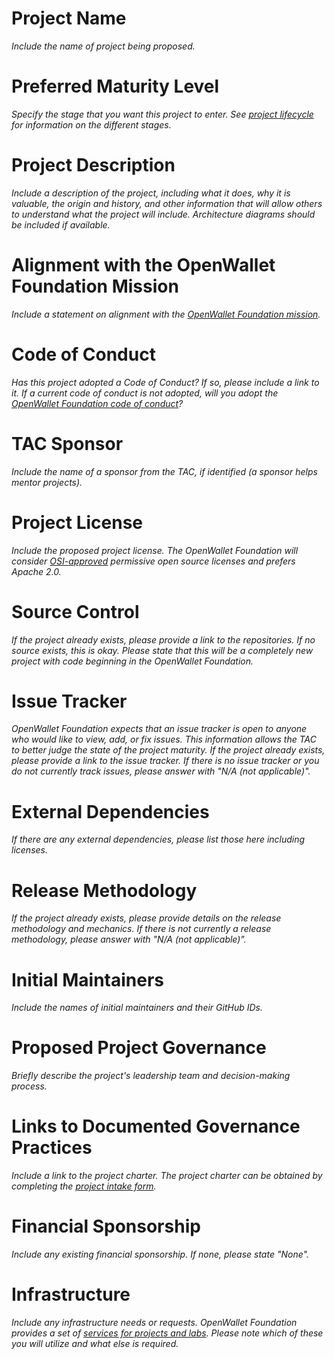 # Project Name
_Include the name of project being proposed._

# Preferred Maturity Level
_Specify the stage that you want this project to enter. See [project lifecycle](https://tac.openwallet.foundation/governance/project-lifecycle/#stages) for information on the different stages._

# Project Description
_Include a description of the project, including what it does, why it is valuable, the origin and history, and other information that will allow others to understand what the project will include. Architecture diagrams should be included if available._

# Alignment with the OpenWallet Foundation Mission
_Include a statement on alignment with the [OpenWallet Foundation mission](https://tac.openwallet.foundation/governance/charter/)._

# Code of Conduct
_Has this project adopted a Code of Conduct? If so, please include a link to it. If a current code of conduct is not adopted, will you adopt the [OpenWallet Foundation code of conduct](https://tac.openwallet.foundation/governance/code-of-conduct/)?_

# TAC Sponsor
_Include the name of a sponsor from the TAC, if identified (a sponsor helps mentor projects)._

# Project License
_Include the proposed project license. The OpenWallet Foundation will consider [OSI-approved](https://opensource.org/licenses/) permissive open source licenses and prefers Apache 2.0._

# Source Control
_If the project already exists, please provide a link to the repositories. If no source exists, this is okay. Please state that this will be a completely new project with code beginning in the OpenWallet Foundation._

# Issue Tracker
_OpenWallet Foundation expects that an issue tracker is open to anyone who would like to view, add, or fix issues. This information allows the TAC to better judge the state of the project maturity. If the project already exists, please provide a link to the issue tracker. If there is no issue tracker or you do not currently track issues, please answer with "N/A (not applicable)"._

# External Dependencies
_If there are any external dependencies, please list those here including licenses._

# Release Methodology
_If the project already exists, please provide details on the release methodology and mechanics. If there is not currently a release methodology, please answer with "N/A (not applicable)"._

# Initial Maintainers
_Include the names of initial maintainers and their GitHub IDs._

# Proposed Project Governance
_Briefly describe the project's leadership team and decision-making process._

# Links to Documented Governance Practices
_Include a link to the project charter. The project charter can be obtained by completing the [project intake form](https://docs.google.com/forms/d/e/1FAIpQLSeO1bDGHUP-ZpCo1uynm94YOxZlek6RhCH7o3FnX1lZSXXfSQ/viewform?fbzx=4351560609072672295)._

# Financial Sponsorship
_Include any existing financial sponsorship. If none, please state "None"._

# Infrastructure
_Include any infrastructure needs or requests. OpenWallet Foundation provides a set of [services for projects and labs](https://tac.openwallet.foundation/governance/project-and-lab-services/). Please note which of these you will utilize and what else is required._
